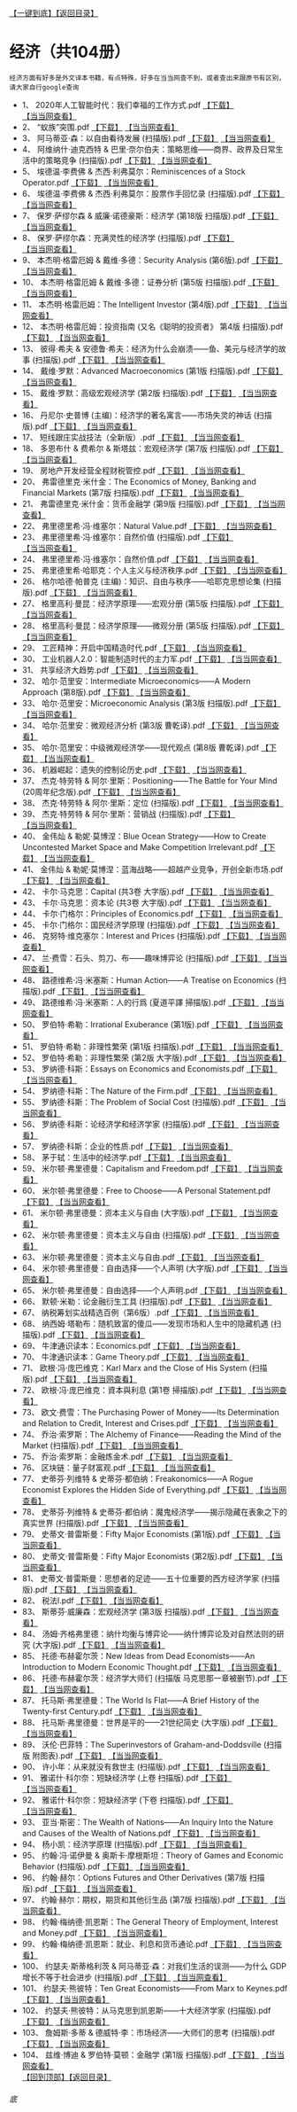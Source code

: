 [【一键到底】](#底)<a href="../../../#经济共计104册已更完">【返回目录】</a>
# 经济（共104册）
`经济方面有好多是外文译本书籍，有点特殊，好多在当当网查不到，或者查出来跟原书有区别，请大家自行google查询`
*	1、	2020年人工智能时代：我们幸福的工作方式.pdf	[【下载】](https://474b.com/file/25713053-435949483)	[【当当网查看】](http://search.dangdang.com/?key=%2020年人工智能时代：我们幸福的工作方式%&act=input)
*	2、	“蚁族”突围.pdf	[【下载】](https://474b.com/file/25713053-435949478)	[【当当网查看】](http://search.dangdang.com/?key=%“蚁族”突围%&act=input)
*	3、	阿马蒂亚·森：以自由看待发展 (扫描版).pdf	[【下载】](https://474b.com/file/25713053-435949496)	[【当当网查看】](http://search.dangdang.com/?key=%阿马蒂亚·森：以自由看待发展扫描版%&act=input)
*	4、	阿维纳什·迪克西特 & 巴里·奈尔伯夫：策略思维——商界、政界及日常生活中的策略竞争 (扫描版).pdf	[【下载】](https://474b.com/file/25713053-435949516)	[【当当网查看】](http://search.dangdang.com/?key=%阿维纳什·迪克西特&巴里·奈尔伯夫：策略思维——商界、政界及日常生活中的策略竞争扫描版%&act=input)
*	5、	埃德温·李费佛 & 杰西·利弗莫尔：Reminiscences of a Stock Operator.pdf	[【下载】](https://474b.com/file/25713053-435949520)	[【当当网查看】](http://search.dangdang.com/?key=%埃德温·李费佛&杰西·利弗莫尔：ReminiscencesofaStockOperator%&act=input)
*	6、	埃德温·李费佛 & 杰西·利弗莫尔：股票作手回忆录 (扫描版).pdf	[【下载】](https://474b.com/file/25713053-435949530)	[【当当网查看】](http://search.dangdang.com/?key=%埃德温·李费佛&杰西·利弗莫尔：股票作手回忆录扫描版%&act=input)
*	7、	保罗·萨缪尔森 & 威廉·诺德豪斯：经济学 (第18版 扫描版).pdf	[【下载】](https://474b.com/file/25713053-435949558)	[【当当网查看】](http://search.dangdang.com/?key=%保罗·萨缪尔森&威廉·诺德豪斯：经济学第18版扫描版%&act=input)
*	8、	保罗·萨缪尔森：充满灵性的经济学 (扫描版).pdf	[【下载】](https://474b.com/file/25713053-435949565)	[【当当网查看】](http://search.dangdang.com/?key=%保罗·萨缪尔森：充满灵性的经济学扫描版%&act=input)
*	9、	本杰明·格雷厄姆 & 戴维·多德：Security Analysis (第6版).pdf	[【下载】](https://474b.com/file/25713053-435949573)	[【当当网查看】](http://search.dangdang.com/?key=%本杰明·格雷厄姆&戴维·多德：SecurityAnalysis第6版%&act=input)
*	10、	本杰明·格雷厄姆 & 戴维·多德：证券分析 (第5版 扫描版).pdf	[【下载】](https://474b.com/file/25713053-435949595)	[【当当网查看】](http://search.dangdang.com/?key=%本杰明·格雷厄姆&戴维·多德：证券分析第5版扫描版%&act=input)
*	11、	本杰明·格雷厄姆：The Intelligent Investor (第4版).pdf	[【下载】](https://474b.com/file/25713053-435949604)	[【当当网查看】](http://search.dangdang.com/?key=%本杰明·格雷厄姆：TheIntelligentInvestor第4版%&act=input)
*	12、	本杰明·格雷厄姆：投资指南 (又名《聪明的投资者》 第4版 扫描版).pdf	[【下载】](https://474b.com/file/25713053-435949617)	[【当当网查看】](http://search.dangdang.com/?key=%本杰明·格雷厄姆：投资指南又名《聪明的投资者》第4版扫描版%&act=input)
*	13、	彼得·希夫 & 安德鲁·希夫：经济为什么会崩溃——鱼、美元与经济学的故事 (扫描版).pdf	[【下载】](https://474b.com/file/25713053-435949637)	[【当当网查看】](http://search.dangdang.com/?key=%彼得·希夫&安德鲁·希夫：经济为什么会崩溃——鱼、美元与经济学的故事扫描版%&act=input)
*	14、	戴维·罗默：Advanced Macroeconomics (第1版 扫描版).pdf	[【下载】](https://474b.com/file/25713053-435949684)	[【当当网查看】](http://search.dangdang.com/?key=%戴维·罗默：AdvancedMacroeconomics第1版扫描版%&act=input)
*	15、	戴维·罗默：高级宏观经济学 (第2版 扫描版).pdf	[【下载】](https://474b.com/file/25713053-435949718)	[【当当网查看】](http://search.dangdang.com/?key=%戴维·罗默：高级宏观经济学第2版扫描版%&act=input)
*	16、	丹尼尔·史普博 (主编)：经济学的著名寓言——市场失灵的神话 (扫描版).pdf	[【下载】](https://474b.com/file/25713053-435949737)	[【当当网查看】](http://search.dangdang.com/?key=%丹尼尔·史普博主编：经济学的著名寓言——市场失灵的神话扫描版%&act=input)
*	17、	短线跟庄实战技法（全新版）.pdf	[【下载】](https://474b.com/file/25713053-435949762)	[【当当网查看】](http://search.dangdang.com/?key=%短线跟庄实战技法全新版%&act=input)
*	18、	多恩布什 & 费希尔 & 斯塔兹：宏观经济学 (第7版 扫描版).pdf	[【下载】](https://474b.com/file/25713053-435949792)	[【当当网查看】](http://search.dangdang.com/?key=%多恩布什&费希尔&斯塔兹：宏观经济学第7版扫描版%&act=input)
*	19、	房地产开发经营全程财税管控.pdf	[【下载】](https://474b.com/file/25713053-435949803)	[【当当网查看】](http://search.dangdang.com/?key=%房地产开发经营全程财税管控%&act=input)
*	20、	弗雷德里克·米什金：The Economics of Money, Banking and Financial Markets (第7版 扫描版).pdf	[【下载】](https://474b.com/file/25713053-435949817)	[【当当网查看】](http://search.dangdang.com/?key=%弗雷德里克·米什金：TheEconomicsofMoney,BankingandFinancialMarkets第7版扫描版%&act=input)
*	21、	弗雷德里克·米什金：货币金融学 (第9版 扫描版).pdf	[【下载】](https://474b.com/file/25713053-435949893)	[【当当网查看】](http://search.dangdang.com/?key=%弗雷德里克·米什金：货币金融学第9版扫描版%&act=input)
*	22、	弗里德里希·冯·维塞尔：Natural Value.pdf	[【下载】](https://474b.com/file/25713053-435949895)	[【当当网查看】](http://search.dangdang.com/?key=%弗里德里希·冯·维塞尔：NaturalValue%&act=input)
*	23、	弗里德里希·冯·维塞尔：自然价值 (扫描版).pdf	[【下载】](https://474b.com/file/25713053-435949924)	[【当当网查看】](http://search.dangdang.com/?key=%弗里德里希·冯·维塞尔：自然价值扫描版%&act=input)
*	24、	弗里德里希·冯·维塞尔：自然价值.pdf	[【下载】](https://474b.com/file/25713053-435949928)	[【当当网查看】](http://search.dangdang.com/?key=%弗里德里希·冯·维塞尔：自然价值%&act=input)
*	25、	弗里德里希·哈耶克：个人主义与经济秩序.pdf	[【下载】](https://474b.com/file/25713053-435949936)	[【当当网查看】](http://search.dangdang.com/?key=%弗里德里希·哈耶克：个人主义与经济秩序%&act=input)
*	26、	格尔哈德·帕普克 (主编)：知识、自由与秩序——哈耶克思想论集 (扫描版).pdf	[【下载】](https://474b.com/file/25713053-435949942)	[【当当网查看】](http://search.dangdang.com/?key=%格尔哈德·帕普克主编：知识、自由与秩序——哈耶克思想论集扫描版%&act=input)
*	27、	格里高利·曼昆：经济学原理——宏观分册 (第5版 扫描版).pdf	[【下载】](https://474b.com/file/25713053-435949988)	[【当当网查看】](http://search.dangdang.com/?key=%格里高利·曼昆：经济学原理——宏观分册第5版扫描版%&act=input)
*	28、	格里高利·曼昆：经济学原理——微观分册 (第5版 扫描版).pdf	[【下载】](https://474b.com/file/25713053-435950040)	[【当当网查看】](http://search.dangdang.com/?key=%格里高利·曼昆：经济学原理——微观分册第5版扫描版%&act=input)
*	29、	工匠精神：开启中国精造时代.pdf	[【下载】](https://474b.com/file/25713053-435950055)	[【当当网查看】](http://search.dangdang.com/?key=%工匠精神：开启中国精造时代%&act=input)
*	30、	工业机器人2.0：智能制造时代的主力军.pdf	[【下载】](https://474b.com/file/25713053-435950102)	[【当当网查看】](http://search.dangdang.com/?key=%工业机器人2.0：智能制造时代的主力军%&act=input)
*	31、	共享经济大趋势.pdf	[【下载】](https://474b.com/file/25713053-435950131)	[【当当网查看】](http://search.dangdang.com/?key=%共享经济大趋势%&act=input)
*	32、	哈尔·范里安：Intermediate Microeconomics——A Modern Approach (第8版).pdf	[【下载】](https://474b.com/file/25713053-435950132)	[【当当网查看】](http://search.dangdang.com/?key=%哈尔·范里安：IntermediateMicroeconomics——AModernApproach第8版%&act=input)
*	33、	哈尔·范里安：Microeconomic Analysis (第3版 扫描版).pdf	[【下载】](https://474b.com/file/25713053-435950152)	[【当当网查看】](http://search.dangdang.com/?key=%哈尔·范里安：MicroeconomicAnalysis第3版扫描版%&act=input)
*	34、	哈尔·范里安：微观经济分析 (第3版 曹乾译).pdf	[【下载】](https://474b.com/file/25713053-435950162)	[【当当网查看】](http://search.dangdang.com/?key=%哈尔·范里安：微观经济分析第3版曹乾译%&act=input)
*	35、	哈尔·范里安：中级微观经济学——现代观点 (第8版 曹乾译).pdf	[【下载】](https://474b.com/file/25713053-435950174)	[【当当网查看】](http://search.dangdang.com/?key=%哈尔·范里安：中级微观经济学——现代观点第8版曹乾译%&act=input)
*	36、	机器崛起：遗失的控制论历史.pdf	[【下载】](https://474b.com/file/25713053-435950214)	[【当当网查看】](http://search.dangdang.com/?key=%机器崛起：遗失的控制论历史%&act=input)
*	37、	杰克·特劳特 & 阿尔·里斯：Positioning——The Battle for Your Mind (20周年纪念版).pdf	[【下载】](https://474b.com/file/25713053-435950220)	[【当当网查看】](http://search.dangdang.com/?key=%杰克·特劳特&阿尔·里斯：Positioning——TheBattleforYourMind20周年纪念版%&act=input)
*	38、	杰克·特劳特 & 阿尔·里斯：定位 (扫描版).pdf	[【下载】](https://474b.com/file/25713053-435950234)	[【当当网查看】](http://search.dangdang.com/?key=%杰克·特劳特&阿尔·里斯：定位扫描版%&act=input)
*	39、	杰克·特劳特 & 阿尔·里斯：营销战 (扫描版).pdf	[【下载】](https://474b.com/file/25713053-435950244)	[【当当网查看】](http://search.dangdang.com/?key=%杰克·特劳特&阿尔·里斯：营销战扫描版%&act=input)
*	40、	金伟灿 & 勒妮·莫博涅：Blue Ocean Strategy——How to Create Uncontested Market Space and Make Competition Irrelevant.pdf	[【下载】](https://474b.com/file/25713053-435950248)	[【当当网查看】](http://search.dangdang.com/?key=%金伟灿&勒妮·莫博涅：BlueOceanStrategy——HowtoCreateUncontestedMarketSpaceandMakeCompetitionIrrelevant%&act=input)
*	41、	金伟灿 & 勒妮·莫博涅：蓝海战略——超越产业竞争，开创全新市场.pdf	[【下载】](https://474b.com/file/25713053-435950253)	[【当当网查看】](http://search.dangdang.com/?key=%金伟灿&勒妮·莫博涅：蓝海战略——超越产业竞争，开创全新市场%&act=input)
*	42、	卡尔·马克思：Capital (共3卷 大字版).pdf	[【下载】](https://474b.com/file/25713053-435950258)	[【当当网查看】](http://search.dangdang.com/?key=%卡尔·马克思：Capital共3卷大字版%&act=input)
*	43、	卡尔·马克思：资本论 (共3卷 大字版).pdf	[【下载】](https://474b.com/file/25713053-435950274)	[【当当网查看】](http://search.dangdang.com/?key=%卡尔·马克思：资本论共3卷大字版%&act=input)
*	44、	卡尔·门格尔：Principles of Economics.pdf	[【下载】](https://474b.com/file/25713053-435950278)	[【当当网查看】](http://search.dangdang.com/?key=%卡尔·门格尔：PrinciplesofEconomics%&act=input)
*	45、	卡尔·门格尔：国民经济学原理 (扫描版).pdf	[【下载】](https://474b.com/file/25713053-435950286)	[【当当网查看】](http://search.dangdang.com/?key=%卡尔·门格尔：国民经济学原理扫描版%&act=input)
*	46、	克努特·维克塞尔：Interest and Prices (扫描版).pdf	[【下载】](https://474b.com/file/25713053-435950299)	[【当当网查看】](http://search.dangdang.com/?key=%克努特·维克塞尔：InterestandPrices扫描版%&act=input)
*	47、	兰·费雪：石头、剪刀、布——趣味博弈论 (扫描版).pdf	[【下载】](https://474b.com/file/25713053-435950315)	[【当当网查看】](http://search.dangdang.com/?key=%兰·费雪：石头、剪刀、布——趣味博弈论扫描版%&act=input)
*	48、	路德维希·冯·米塞斯：Human Action——A Treatise on Economics (扫描版).pdf	[【下载】](https://474b.com/file/25713053-435950368)	[【当当网查看】](http://search.dangdang.com/?key=%路德维希·冯·米塞斯：HumanAction——ATreatiseonEconomics扫描版%&act=input)
*	49、	路德维希·冯·米塞斯：人的行爲 (夏道平譯 掃描版).pdf	[【下载】](https://474b.com/file/25713053-435950434)	[【当当网查看】](http://search.dangdang.com/?key=%路德维希·冯·米塞斯：人的行爲夏道平譯掃描版%&act=input)
*	50、	罗伯特·希勒：Irrational Exuberance (第1版).pdf	[【下载】](https://474b.com/file/25713053-435950437)	[【当当网查看】](http://search.dangdang.com/?key=%罗伯特·希勒：IrrationalExuberance第1版%&act=input)
*	51、	罗伯特·希勒：非理性繁荣 (第1版 扫描版).pdf	[【下载】](https://474b.com/file/25713053-435950451)	[【当当网查看】](http://search.dangdang.com/?key=%罗伯特·希勒：非理性繁荣第1版扫描版%&act=input)
*	52、	罗伯特·希勒：非理性繁荣 (第2版 大字版).pdf	[【下载】](https://474b.com/file/25713053-435950458)	[【当当网查看】](http://search.dangdang.com/?key=%罗伯特·希勒：非理性繁荣第2版大字版%&act=input)
*	53、	罗纳德·科斯：Essays on Economics and Economists.pdf	[【下载】](https://474b.com/file/25713053-435950469)	[【当当网查看】](http://search.dangdang.com/?key=%罗纳德·科斯：EssaysonEconomicsandEconomists%&act=input)
*	54、	罗纳德·科斯：The Nature of the Firm.pdf	[【下载】](https://474b.com/file/25713053-435950471)	[【当当网查看】](http://search.dangdang.com/?key=%罗纳德·科斯：TheNatureoftheFirm%&act=input)
*	55、	罗纳德·科斯：The Problem of Social Cost (扫描版).pdf	[【下载】](https://474b.com/file/25713053-435950479)	[【当当网查看】](http://search.dangdang.com/?key=%罗纳德·科斯：TheProblemofSocialCost扫描版%&act=input)
*	56、	罗纳德·科斯：论经济学和经济学家 (扫描版).pdf	[【下载】](https://474b.com/file/25713053-435950510)	[【当当网查看】](http://search.dangdang.com/?key=%罗纳德·科斯：论经济学和经济学家扫描版%&act=input)
*	57、	罗纳德·科斯：企业的性质.pdf	[【下载】](https://474b.com/file/25713053-435950511)	[【当当网查看】](http://search.dangdang.com/?key=%罗纳德·科斯：企业的性质%&act=input)
*	58、	茅于轼：生活中的经济学.pdf	[【下载】](https://474b.com/file/25713053-435950513)	[【当当网查看】](http://search.dangdang.com/?key=%茅于轼：生活中的经济学%&act=input)
*	59、	米尔顿·弗里德曼：Capitalism and Freedom.pdf	[【下载】](https://474b.com/file/25713053-435950518)	[【当当网查看】](http://search.dangdang.com/?key=%米尔顿·弗里德曼：CapitalismandFreedom%&act=input)
*	60、	米尔顿·弗里德曼：Free to Choose——A Personal Statement.pdf	[【下载】](https://474b.com/file/25713053-435950523)	[【当当网查看】](http://search.dangdang.com/?key=%米尔顿·弗里德曼：FreetoChoose——APersonalStatement%&act=input)
*	61、	米尔顿·弗里德曼：资本主义与自由 (大字版).pdf	[【下载】](https://474b.com/file/25713053-435950525)	[【当当网查看】](http://search.dangdang.com/?key=%米尔顿·弗里德曼：资本主义与自由大字版%&act=input)
*	62、	米尔顿·弗里德曼：资本主义与自由 (扫描版).pdf	[【下载】](https://474b.com/file/25713053-435950544)	[【当当网查看】](http://search.dangdang.com/?key=%米尔顿·弗里德曼：资本主义与自由扫描版%&act=input)
*	63、	米尔顿·弗里德曼：资本主义与自由.pdf	[【下载】](https://474b.com/file/25713053-435950548)	[【当当网查看】](http://search.dangdang.com/?key=%米尔顿·弗里德曼：资本主义与自由%&act=input)
*	64、	米尔顿·弗里德曼：自由选择——个人声明 (大字版).pdf	[【下载】](https://474b.com/file/25713053-435950553)	[【当当网查看】](http://search.dangdang.com/?key=%米尔顿·弗里德曼：自由选择——个人声明大字版%&act=input)
*	65、	米尔顿·弗里德曼：自由选择——个人声明.pdf	[【下载】](https://474b.com/file/25713053-435950558)	[【当当网查看】](http://search.dangdang.com/?key=%米尔顿·弗里德曼：自由选择——个人声明%&act=input)
*	66、	默顿·米勒：论金融衍生工具 (扫描版).pdf	[【下载】](https://474b.com/file/25713053-435950563)	[【当当网查看】](http://search.dangdang.com/?key=%默顿·米勒：论金融衍生工具扫描版%&act=input)
*	67、	纳税筹划实战精选百例（第6版）.pdf	[【下载】](https://474b.com/file/25713053-435950576)	[【当当网查看】](http://search.dangdang.com/?key=%纳税筹划实战精选百例第6版%&act=input)
*	68、	纳西姆·塔勒布：随机致富的傻瓜——发现市场和人生中的隐藏机遇 (扫描版).pdf	[【下载】](https://474b.com/file/25713053-435950613)	[【当当网查看】](http://search.dangdang.com/?key=%纳西姆·塔勒布：随机致富的傻瓜——发现市场和人生中的隐藏机遇扫描版%&act=input)
*	69、	牛津通识读本：Economics.pdf	[【下载】](https://474b.com/file/25713053-435950623)	[【当当网查看】](http://search.dangdang.com/?key=%牛津通识读本：Economics%&act=input)
*	70、	牛津通识读本：Game Theory.pdf	[【下载】](https://474b.com/file/25713053-435950634)	[【当当网查看】](http://search.dangdang.com/?key=%牛津通识读本：GameTheory%&act=input)
*	71、	欧根·冯·庞巴维克：Karl Marx and the Close of His System (扫描版).pdf	[【下载】](https://474b.com/file/25713053-435950651)	[【当当网查看】](http://search.dangdang.com/?key=%欧根·冯·庞巴维克：KarlMarxandtheCloseofHisSystem扫描版%&act=input)
*	72、	欧根·冯·庞巴维克：資本與利息 (第1卷 掃描版).pdf	[【下载】](https://474b.com/file/25713053-435950676)	[【当当网查看】](http://search.dangdang.com/?key=%欧根·冯·庞巴维克：資本與利息第1卷掃描版%&act=input)
*	73、	欧文·费雪：The Purchasing Power of Money——Its Determination and Relation to Credit, Interest and Crises.pdf	[【下载】](https://474b.com/file/25713053-435950695)	[【当当网查看】](http://search.dangdang.com/?key=%欧文·费雪：ThePurchasingPowerofMoney——ItsDeterminationandRelationtoCredit,InterestandCrises%&act=input)
*	74、	乔治·索罗斯：The Alchemy of Finance——Reading the Mind of the Market (扫描版).pdf	[【下载】](https://474b.com/file/25713053-435950742)	[【当当网查看】](http://search.dangdang.com/?key=%乔治·索罗斯：TheAlchemyofFinance——ReadingtheMindoftheMarket扫描版%&act=input)
*	75、	乔治·索罗斯：金融炼金术.pdf	[【下载】](https://474b.com/file/25713053-435950746)	[【当当网查看】](http://search.dangdang.com/?key=%乔治·索罗斯：金融炼金术%&act=input)
*	76、	区块链：量子财富观.pdf	[【下载】](https://474b.com/file/25713053-435950766)	[【当当网查看】](http://search.dangdang.com/?key=%区块链：量子财富观%&act=input)
*	77、	史蒂芬·列维特 & 史蒂芬·都伯纳：Freakonomics——A Rogue Economist Explores the Hidden Side of Everything.pdf	[【下载】](https://474b.com/file/25713053-435950779)	[【当当网查看】](http://search.dangdang.com/?key=%史蒂芬·列维特&史蒂芬·都伯纳：Freakonomics——ARogueEconomistExplorestheHiddenSideofEverything%&act=input)
*	78、	史蒂芬·列维特 & 史蒂芬·都伯纳：魔鬼经济学——揭示隐藏在表象之下的真实世界 (扫描版).pdf	[【下载】](https://474b.com/file/25713053-435950829)	[【当当网查看】](http://search.dangdang.com/?key=%史蒂芬·列维特&史蒂芬·都伯纳：魔鬼经济学——揭示隐藏在表象之下的真实世界扫描版%&act=input)
*	79、	史蒂文·普雷斯曼：Fifty Major Economists (第1版).pdf	[【下载】](https://474b.com/file/25713053-435950836)	[【当当网查看】](http://search.dangdang.com/?key=%史蒂文·普雷斯曼：FiftyMajorEconomists第1版%&act=input)
*	80、	史蒂文·普雷斯曼：Fifty Major Economists (第2版).pdf	[【下载】](https://474b.com/file/25713053-435950841)	[【当当网查看】](http://search.dangdang.com/?key=%史蒂文·普雷斯曼：FiftyMajorEconomists第2版%&act=input)
*	81、	史蒂文·普雷斯曼：思想者的足迹——五十位重要的西方经济学家 (扫描版).pdf	[【下载】](https://474b.com/file/25713053-435950855)	[【当当网查看】](http://search.dangdang.com/?key=%史蒂文·普雷斯曼：思想者的足迹——五十位重要的西方经济学家扫描版%&act=input)
*	82、	税法Ⅰ.pdf	[【下载】](https://474b.com/file/25713053-435950862)	[【当当网查看】](http://search.dangdang.com/?key=%税法Ⅰ%&act=input)
*	83、	斯蒂芬·威廉森：宏观经济学 (第3版 扫描版).pdf	[【下载】](https://474b.com/file/25713053-435951059)	[【当当网查看】](http://search.dangdang.com/?key=%斯蒂芬·威廉森：宏观经济学第3版扫描版%&act=input)
*	84、	汤姆·齐格弗里德：纳什均衡与博弈论——纳什博弈论及对自然法则的研究 (大字版).pdf	[【下载】](https://474b.com/file/25713053-435951063)	[【当当网查看】](http://search.dangdang.com/?key=%汤姆·齐格弗里德：纳什均衡与博弈论——纳什博弈论及对自然法则的研究大字版%&act=input)
*	85、	托德·布赫霍尔茨：New Ideas from Dead Economists——An Introduction to Modern Economic Thought.pdf	[【下载】](https://474b.com/file/25713053-435951068)	[【当当网查看】](http://search.dangdang.com/?key=%托德·布赫霍尔茨：NewIdeasfromDeadEconomists——AnIntroductiontoModernEconomicThought%&act=input)
*	86、	托德·布赫霍尔茨：经济学大师们 (扫描版 马克思那一章被删节).pdf	[【下载】](https://474b.com/file/25713053-435951112)	[【当当网查看】](http://search.dangdang.com/?key=%托德·布赫霍尔茨：经济学大师们扫描版马克思那一章被删节%&act=input)
*	87、	托马斯·弗里德曼：The World Is Flat——A Brief History of the Twenty-first Century.pdf	[【下载】](https://474b.com/file/25713053-435951115)	[【当当网查看】](http://search.dangdang.com/?key=%托马斯·弗里德曼：TheWorldIsFlat——ABriefHistoryoftheTwenty-firstCentury%&act=input)
*	88、	托马斯·弗里德曼：世界是平的——21世纪简史 (大字版).pdf	[【下载】](https://474b.com/file/25713053-435951123)	[【当当网查看】](http://search.dangdang.com/?key=%托马斯·弗里德曼：世界是平的——21世纪简史大字版%&act=input)
*	89、	沃伦·巴菲特：The Superinvestors of Graham-and-Doddsville (扫描版 附图表).pdf	[【下载】](https://474b.com/file/25713053-435951131)	[【当当网查看】](http://search.dangdang.com/?key=%沃伦·巴菲特：TheSuperinvestorsofGraham-and-Doddsville扫描版附图表%&act=input)
*	90、	许小年：从来就没有救世主 (扫描版).pdf	[【下载】](https://474b.com/file/25713053-435951154)	[【当当网查看】](http://search.dangdang.com/?key=%许小年：从来就没有救世主扫描版%&act=input)
*	91、	雅诺什·科尔奈：短缺经济学 (上卷 扫描版).pdf	[【下载】](https://474b.com/file/25713053-435951170)	[【当当网查看】](http://search.dangdang.com/?key=%雅诺什·科尔奈：短缺经济学上卷扫描版%&act=input)
*	92、	雅诺什·科尔奈：短缺经济学 (下卷 扫描版).pdf	[【下载】](https://474b.com/file/25713053-435951192)	[【当当网查看】](http://search.dangdang.com/?key=%雅诺什·科尔奈：短缺经济学下卷扫描版%&act=input)
*	93、	亚当·斯密：The Wealth of Nations——An Inquiry Into the Nature and Causes of the Wealth of Nations.pdf	[【下载】](https://474b.com/file/25713053-435951210)	[【当当网查看】](http://search.dangdang.com/?key=%亚当·斯密：TheWealthofNations——AnInquiryIntotheNatureandCausesoftheWealthofNations%&act=input)
*	94、	杨小凯：经济学原理 (扫描版).pdf	[【下载】](https://474b.com/file/25713053-435951254)	[【当当网查看】](http://search.dangdang.com/?key=%杨小凯：经济学原理扫描版%&act=input)
*	95、	约翰·冯·诺伊曼 & 奥斯卡·摩根斯坦：Theory of Games and Economic Behavior (扫描版).pdf	[【下载】](https://474b.com/file/25713053-435951319)	[【当当网查看】](http://search.dangdang.com/?key=%约翰·冯·诺伊曼&奥斯卡·摩根斯坦：TheoryofGamesandEconomicBehavior扫描版%&act=input)
*	96、	约翰·赫尔：Options Futures and Other Derivatives (第7版 扫描版).pdf	[【下载】](https://474b.com/file/25713053-435951355)	[【当当网查看】](http://search.dangdang.com/?key=%约翰·赫尔：OptionsFuturesandOtherDerivatives第7版扫描版%&act=input)
*	97、	约翰·赫尔：期权，期货和其他衍生品 (第7版 扫描版).pdf	[【下载】](https://474b.com/file/25713053-435951386)	[【当当网查看】](http://search.dangdang.com/?key=%约翰·赫尔：期权，期货和其他衍生品第7版扫描版%&act=input)
*	98、	约翰·梅纳德·凯恩斯：The General Theory of Employment, Interest and Money.pdf	[【下载】](https://474b.com/file/25713053-435951390)	[【当当网查看】](http://search.dangdang.com/?key=%约翰·梅纳德·凯恩斯：TheGeneralTheoryofEmployment,InterestandMoney%&act=input)
*	99、	约翰·梅纳德·凯恩斯：就业、利息和货币通论.pdf	[【下载】](https://474b.com/file/25713053-435951395)	[【当当网查看】](http://search.dangdang.com/?key=%约翰·梅纳德·凯恩斯：就业、利息和货币通论%&act=input)
*	100、	约瑟夫·斯蒂格利茨 & 阿马蒂亚·森：对我们生活的误测——为什么 GDP 增长不等于社会进步 (扫描版).pdf	[【下载】](https://474b.com/file/25713053-435951439)	[【当当网查看】](http://search.dangdang.com/?key=%约瑟夫·斯蒂格利茨&阿马蒂亚·森：对我们生活的误测——为什么GDP增长不等于社会进步扫描版%&act=input)
*	101、	约瑟夫·熊彼特：Ten Great Economists——From Marx to Keynes.pdf	[【下载】](https://474b.com/file/25713053-435951443)	[【当当网查看】](http://search.dangdang.com/?key=%约瑟夫·熊彼特：TenGreatEconomists——FromMarxtoKeynes%&act=input)
*	102、	约瑟夫·熊彼特：从马克思到凯恩斯——十大经济学家 (扫描版).pdf	[【下载】](https://474b.com/file/25713053-435951451)	[【当当网查看】](http://search.dangdang.com/?key=%约瑟夫·熊彼特：从马克思到凯恩斯——十大经济学家扫描版%&act=input)
*	103、	詹姆斯·多蒂 & 德威特·李：市场经济——大师们的思考 (扫描版).pdf	[【下载】](https://474b.com/file/25713053-435951473)	[【当当网查看】](http://search.dangdang.com/?key=%詹姆斯·多蒂&德威特·李：市场经济——大师们的思考扫描版%&act=input)
*	104、	兹维·博迪 & 罗伯特·莫顿：金融学 (第1版 扫描版).pdf	[【下载】](https://474b.com/file/25713053-435951490)	[【当当网查看】](http://search.dangdang.com/?key=%兹维·博迪&罗伯特·莫顿：金融学第1版扫描版%&act=input)
<br>[【回到顶部】](#readme)<a href="../../../#经济共计104册已更完">【返回目录】</a>
###### 底
